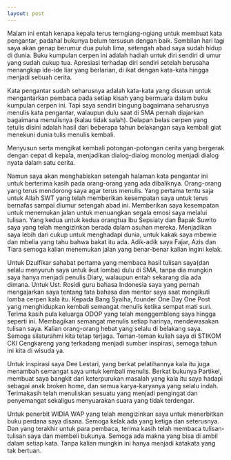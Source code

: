 ```yaml
---
layout: post
---
```


Malam ini entah kenapa kepala terus terngiang-ngiang untuk membuat kata pengantar, padahal
bukunya belum tersusun dengan baik. Sembilan hari lagi saya akan genap berumur dua puluh
lima, setengah abad saya sudah hidup di dunia. Buku kumpulan cerpen ini adalah hadiah untuk
diri sendiri di umur yang sudah cukup tua. Apresiasi terhadap diri sendiri setelah berusaha
menangkap ide-ide liar yang berlarian, di ikat dengan kata-kata hingga menjadi sebuah cerita.

Kata pengantar sudah seharusnya adalah kata-kata yang disusun untuk mengantarkan pembaca
pada setiap kisah yang bermuara dalam buku kumpulan cerpen ini. Tapi saya sendiri bingung
bagaimana seharusnya menulis kata pengantar, walaupun dulu saat di SMA pernah diajarkan
bagaimana menulisnya (kalau tidak salah). Delapan belas cerpen yang tetulis disini adalah hasil
dari beberapa tahun belakangan saya kembali giat menekuni dunia tulis menulis kembali.

Menyusun serta mengikat kembali potongan-potongan cerita yang bergerak dengan cepat di
kepala, menjadikan dialog-dialog monolog menjadi dialog nyata dalam satu cerita.

Namun saya akan menghabiskan setengah halaman kata pengantar ini untuk berterima kasih
pada orang-orang yang ada dibaliknya. Orang-orang yang terus mendorong saya agar terus
menulis. Yang pertama tentu saja untuk Allah SWT yang telah memberikan kesempatan saya
untuk terus bernafas sampai diumur setengah abad ini. Memberikan saya kesempatan untuk
menemukan jalan untuk menuangkan segala emosi saya melalui tulisan. Yang kedua untuk
kedua orangtua Ibu Sepsiaty dan Bapak Suwito saya yang telah mengizinkan berada dalam
asuhan mereka. Menjadikan saya lebih dari cukup untuk menghadapi dunia, untuk kakak saya
mbewie dan mbelia yang tahu bahwa bakat itu ada. Adik-adik saya Fajar, Azis dan Tiara
semoga kalian menemukan jalan yang benar-benar kalian ingini kelak.

Untuk Dzulfikar sahabat pertama yang membaca hasil tulisan saya(dan selalu menyuruh saya
untuk ikut lomba) dulu di SMA, tanpa dia mungkin saya hanya menjadi penulis Diary,
walaupun entah sekarang dia ada dimana. Untuk Ust. Rosidi guru bahasa Indonesia saya yang
pernah mengajarkan saya tentang tata bahasa dan mentor saya saat mengikuti lomba cerpen
kala itu. Kepada Bang Syaiha, founder One Day One Post yang menghidupkan kembali
semangat menulis ketika sempat mati suri. Terima kasih pula keluarga ODOP yang telah
menggembleng saya hingga seperti ini. Membagikan semangat menulis setiap harinya,
mendewasakan tulisan saya. Kalian orang-orang hebat yang selalu di belakang saya. Semoga
silaturahmi kita tetap terjaga. Teman-teman kuliah saya di STIKOM CKI Cengkareng yang
terkadang menjadi sumber inspirasi, semoga tahun ini kita di wisuda ya.

Untuk inspirasi saya Dee Lestari, yang berkat pelatihannya kala itu juga menambah semangat
saya untuk kembali menulis. Berkat bukunya Partikel, membuat saya bangkit dari keterpurukan
masalah yang kala itu saya hadapi sebagai anak broken home, dan semua karya-karyanya yang 
selalu indah. Terimakasih telah menuliskan sesuatu yang menjadi pengingat dan penyemangat
sekaligus menyuarakan suara yang tidak terdengar.

Untuk penerbit WIDIA WAP yang telah mengizinkan saya untuk menerbitkan buku perdana
saya disana. Semoga kelak ada yang ketiga dan seterusnya. Dan yang terakhir untuk para
pembaca, terima kasih telah membaca tulisan-tulisan saya dan membeli bukunya. Semoga ada
makna yang bisa di ambil dalam setiap kata. Tanpa kalian mungkin ini hanya menjadi katakata yang tak bertuan. 